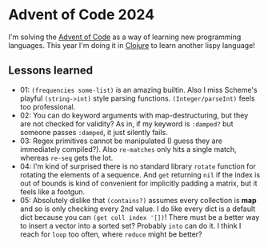 # Advent of Code 2024

I'm solving the [Advent of Code](https://adventofcode.com/) as a way of learning new programming languages. This year I'm doing it in [Clojure](https://www.clojure.org/) to learn another lispy language!

## Lessons learned

- 01: `(frequencies some-list)` is an amazing builtin. Also I miss Scheme's playful `(string->int)` style parsing functions. `(Integer/parseInt)` feels too professional.
- 02: You can do keyword arguments with map-destructuring, but they are not checked for validity? As in, if my keyword is `:damped?` but someone passes `:damped`, it just silently fails.
- 03: Regex primitives cannot be manipulated (I guess they are immediately compiled?). Also `re-matches` only hits a single match, whereas `re-seq` gets the lot.
- 04: I'm kind of surprised there is no standard library `rotate` function for rotating the elements of a sequence. And `get` returning `nil` if the index is out of bounds is kind of convenient for implicitly padding a matrix, but it feels like a footgun.
- 05: Absolutely dislike that `(contains?)` assumes every collection is **map** and so is only checking every 2nd value. I do like every dict is a default dict because you can `(get coll index '[])`! There must be a better way to insert a vector into a sorted set? Probably `into` can do it. I think I reach for `loop` too often, where `reduce` might be better?
